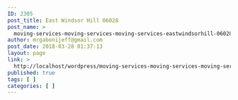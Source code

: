 ```yaml
---
ID: 2305
post_title: East Windsor Hill 06028
post_name: >
  moving-services-moving-services-moving-services-eastwindsorhill-06028
author: mrgabonijeff@gmail.com
post_date: 2018-03-28 01:37:13
layout: page
link: >
  http://localhost/wordpress/moving-services-moving-services-moving-services-eastwindsorhill-06028/
published: true
tags: [ ]
categories: [ ]
---
```

